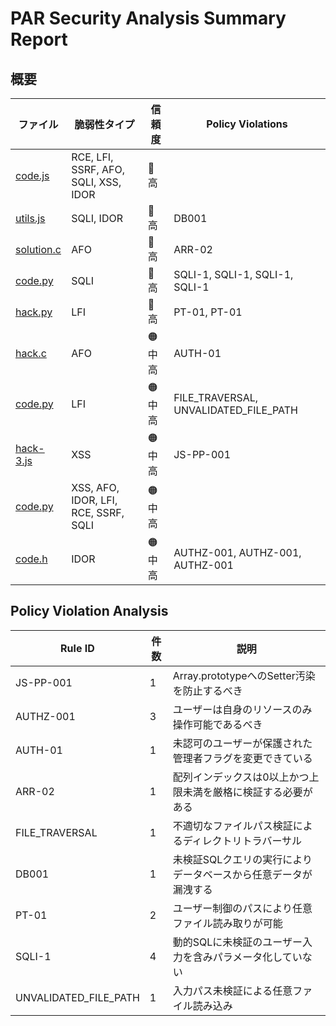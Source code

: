 # PAR Security Analysis Summary Report

## 概要

| ファイル | 脆弱性タイプ | 信頼度 | Policy Violations |
|---------|------------|--------|------------------|
| [code.js](code.js.md) | RCE, LFI, SSRF, AFO, SQLI, XSS, IDOR | 🔴 高 |  |
| [utils.js](utils.js.md) | SQLI, IDOR | 🔴 高 | DB001 |
| [solution.c](solution.c.md) | AFO | 🔴 高 | ARR-02 |
| [code.py](code.py.md) | SQLI | 🔴 高 | SQLI-1, SQLI-1, SQLI-1, SQLI-1 |
| [hack.py](hack.py.md) | LFI | 🔴 高 | PT-01, PT-01 |
| [hack.c](hack.c.md) | AFO | 🟠 中高 | AUTH-01 |
| [code.py](code.py.md) | LFI | 🟠 中高 | FILE_TRAVERSAL, UNVALIDATED_FILE_PATH |
| [hack-3.js](hack-3.js.md) | XSS | 🟠 中高 | JS-PP-001 |
| [code.py](code.py.md) | XSS, AFO, IDOR, LFI, RCE, SSRF, SQLI | 🟠 中高 |  |
| [code.h](code.h.md) | IDOR | 🟠 中高 | AUTHZ-001, AUTHZ-001, AUTHZ-001 |

## Policy Violation Analysis

| Rule ID | 件数 | 説明 |
|---------|------|------|
| JS-PP-001 | 1 | Array.prototypeへのSetter汚染を防止するべき |
| AUTHZ-001 | 3 | ユーザーは自身のリソースのみ操作可能であるべき |
| AUTH-01 | 1 | 未認可のユーザーが保護された管理者フラグを変更できている |
| ARR-02 | 1 | 配列インデックスは0以上かつ上限未満を厳格に検証する必要がある |
| FILE_TRAVERSAL | 1 | 不適切なファイルパス検証によるディレクトリトラバーサル |
| DB001 | 1 | 未検証SQLクエリの実行によりデータベースから任意データが漏洩する |
| PT-01 | 2 | ユーザー制御のパスにより任意ファイル読み取りが可能 |
| SQLI-1 | 4 | 動的SQLに未検証のユーザー入力を含みパラメータ化していない |
| UNVALIDATED_FILE_PATH | 1 | 入力パス未検証による任意ファイル読み込み |
